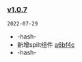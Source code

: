### [v1.0.7](https://github.com/compare/v1.0.5...v1.0.7)

`2022-07-29`

- -hash- [](https://github.com/commit/)
- 新增spilt组件 [a6bf4c](https://github.com/commit/a6bf4c81e8373b1ec7c40c3c65f7ecf0dde4185c)
- -hash- [](https://github.com/commit/)
